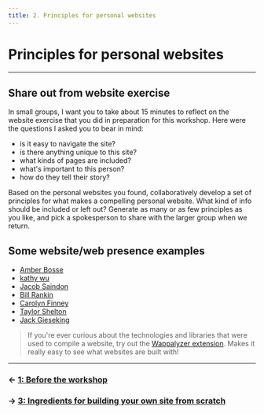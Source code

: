 ```yaml
---
title: 2. Principles for personal websites
---
```


# Principles for personal websites

---

## Share out from website exercise

In small groups, I want you to take about 15 minutes to reflect on the website exercise that you did in preparation for this workshop. Here were the questions I asked you to bear in mind:

- is it easy to navigate the site?
- is there anything unique to this site?
- what kinds of pages are included?
- what's important to this person?
- how do they tell their story?

Based on the personal websites you found, collaboratively develop a set of principles for what makes a compelling personal website. What kind of info should be included or left out? Generate as many or as few principles as you like, and pick a spokesperson to share with the larger group when we return.

## Some website/web presence examples

- [Amber Bosse](https://www.mapbosse.com/links)
- [kathy wu](https://kaaathy.com/#)
- [Jacob Saindon](https://jacographer.com/)
- [Bill Rankin](http://www.radicalcartography.net/)
- [Carolyn Finney](https://www.carolynfinney.com/)
- [Taylor Shelton](https://taylorshelton.info/)
- [Jack Gieseking](http://jgieseking.org/)

> If you're ever curious about the technologies and libraries that were used to compile a website, try out the [Wappalyzer extension](https://www.wappalyzer.com/). Makes it really easy to see what websites are built with!

---
### &larr; [1: Before the workshop](01_BEFORE.md)
### &rarr; [3: Ingredients for building your own site from scratch](03_INGREDIENTS.md)
